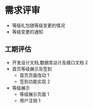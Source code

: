 # 需求评审
- 等级礼包随等级变更的情况
- 等级变更的通知

## 工期评估
- 开发设计文档,数据库设计及接口文档 2
- 首页等级展示及签到
    - 首页页面改动 1
    - 签到功能实现 2
- 等级展示
    - 等级展示页面 1
    - 用户注销 1
